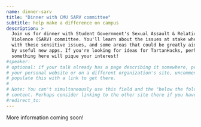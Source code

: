 ```yaml
---
name: dinner-sarv
title: "Dinner with CMU SARV committee"
subtitle: help make a difference on campus
description: >
  Join us for dinner with Student Government's Sexual Assault & Relationship
  Violence (SARV) committee. You'll learn about the issues at stake when dealing
  with these sensitive issues, and some areas that could be greatly aided
  by useful new apps. If you're looking for ideas for TartanHacks, perhaps
  something here will pique your interest!
#speaker:
# optional: if your talk already has a page describing it somewhere, perhaps on
# your personal website or on a different organization's site, uncomment and
# populate this with a link to get there.
#
# Note: You can't simultaneously use this field and the "below the fold"
# content. Perhaps consider linking to the other site there if you have to.
#redirect_to:
---
```


More information coming soon!
